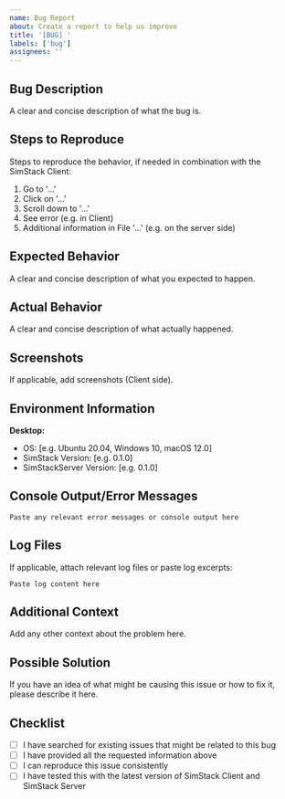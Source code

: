 ```yaml
---
name: Bug Report
about: Create a report to help us improve
title: '[BUG] '
labels: ['bug']
assignees: ''
---
```


## Bug Description

A clear and concise description of what the bug is.

## Steps to Reproduce

Steps to reproduce the behavior, if needed in combination with the SimStack Client:

1. Go to '...'
2. Click on '...'
3. Scroll down to '...'
4. See error (e.g. in Client)
5. Additional information in File '...' (e.g. on the server side)

## Expected Behavior

A clear and concise description of what you expected to happen.

## Actual Behavior

A clear and concise description of what actually happened.

## Screenshots

If applicable, add screenshots (Client side).

## Environment Information

**Desktop:**
- OS: [e.g. Ubuntu 20.04, Windows 10, macOS 12.0]
- SimStack Version: [e.g. 0.1.0]
- SimStackServer Version: [e.g. 0.1.0]

## Console Output/Error Messages

```
Paste any relevant error messages or console output here
```

## Log Files

If applicable, attach relevant log files or paste log excerpts:

```
Paste log content here
```

## Additional Context

Add any other context about the problem here.

## Possible Solution

If you have an idea of what might be causing this issue or how to fix it, please describe it here.

## Checklist

- [ ] I have searched for existing issues that might be related to this bug
- [ ] I have provided all the requested information above
- [ ] I can reproduce this issue consistently
- [ ] I have tested this with the latest version of SimStack Client and SimStack Server
